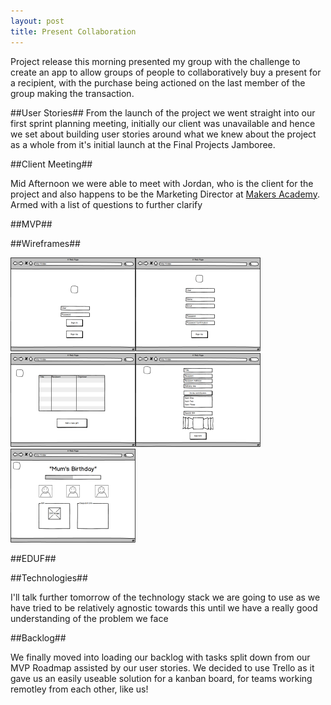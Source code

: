 ```yaml
---
layout: post
title: Present Collaboration
---
```


Project release this morning presented my group with the challenge to create an app to allow groups of people to collaboratively buy a present for a recipient, with the purchase being actioned on the last member of the group making the transaction.

##User Stories##
From the launch of the project we went straight into our first sprint planning meeting, initially our client was unavailable and hence we set about building user stories around what we knew about the project as a whole from it's initial launch at the Final Projects Jamboree.

##Client Meeting##

Mid Afternoon we were able to meet with Jordan, who is the client for the project and also happens to be the Marketing Director at [Makers Academy](www.makersacademy.com). Armed with a list of questions to further clarify

##MVP##

##Wireframes##

<img src="/images/WFhomepage.png" width="200px" /><img src="/images/WFsignUp.png" width="200px" /><img src="/images/WFsignedInUser.png" width="200px" /><img src="/images/WFaddGift.png" width="200px" /><img src="/images/WFgiftManagement.png" width="200px" />

##EDUF##

##Technologies##

I'll talk further tomorrow of the technology stack we are going to use as we have tried to be relatively agnostic towards this until we have a really good understanding of the problem we face

##Backlog##

We finally moved into loading our backlog with tasks split down from our MVP Roadmap assisted by our user stories. We decided to use Trello as it gave us an easily useable solution for a kanban board, for teams working remotley from each other, like us!


